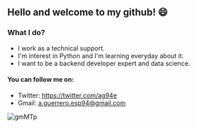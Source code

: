## Hello and welcome to my github! 😄

### What I do?

  - I work as a technical support.
  - I'm interest in Python and I'm learning everyday about it.
  - I want to be a backend developer expert and data science.

#### You can follow me on:
  - Twitter: https://twitter.com/ag94e
  - Gmail: a.guerrero.esp94@gmail.com
  
![gmMTp](https://user-images.githubusercontent.com/56895628/97509350-a960d500-1947-11eb-8560-0026cd774c85.gif)
